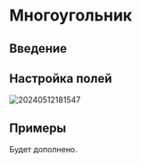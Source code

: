 # Многоугольник

## Введение

## Настройка полей

![20240512181547](https://static-docs.nocobase.com/20240512181547.png)

## Примеры

Будет дополнено.